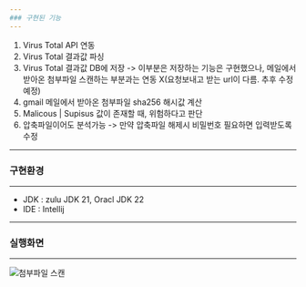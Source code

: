 ```yaml
---
### 구현된 기능
---
```


1. Virus Total API 연동
2. Virus Total 결과값 파싱
3. Virus Total 결과값 DB에 저장 -> 이부분은 저장하는 기능은 구현했으나, 메일에서 받아온 첨부파일 스캔하는 부분과는 연동 X(요청보내고 받는 url이 다름. 추후 수정 예정)
4. gmail 메일에서 받아온 첨부파일 sha256 해시값 계산
5. Malicous | Supisus 값이 존재할 때, 위험하다고 판단
6. 압축파일이어도 분석가능 -> 만약 압축파일 해제시 비밀번호 필요하면 입력받도록 수정

---
### 구현환경
---

- JDK : zulu JDK 21, Oracl JDK 22
- IDE : Intellij


---
### 실행화면
---
![첨부파일 스캔](https://github.com/sim4110/MailGuard/blob/main/SimSuMin_test/filescan.png)


